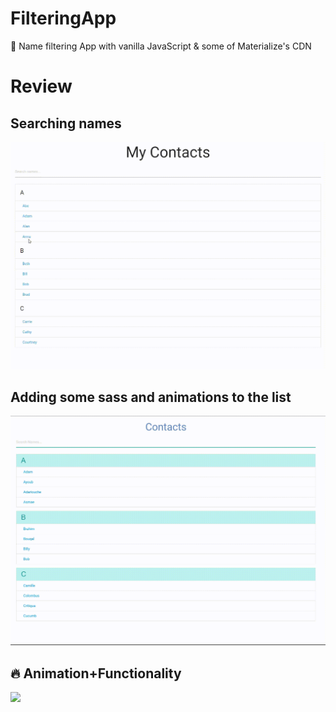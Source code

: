# FilteringApp
:pencil: Name filtering App with vanilla JavaScript & some of Materialize's CDN

# Review

##   Searching names


![](filterablelist/img/1.gif)


##   Adding some sass and animations to the list



![](filterablelist/img/2.gif)


##   :fire: Animation+Functionality

![](filterablelist/img/4.gif)
